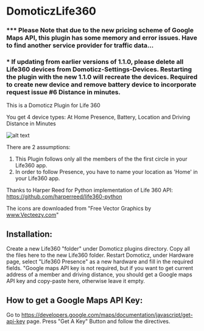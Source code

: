 # DomoticzLife360
### *** Please Note that due to the new pricing scheme of Google Maps API, this plugin has some memory and error issues. Have to find another service provider for traffic data...
### * If updating from earlier versions of 1.1.0, please delete all Life360 devices from Domoticz-Settings-Devices. Restarting the plugin with the new 1.1.0 will recreate the devices. Required to create new device and remove battery device to incorporate request issue #6 Distance in minutes. 

This is a Domoticz Plugin for Life 360

You get 4 device types: At Home Presence, Battery, Location and Driving Distance in Minutes

![alt text](https://www.dropbox.com/s/8jqwuq0big73da3/Life360Devices.jpg?raw=1)

There are 2 assumptions:
1. This Plugin follows only all the members of the the first circle in your Life360 app.
2. In order to follow Presence, you have to name your location as 'Home' in your Life360 app.

Thanks to Harper Reed for Python implementation of Life 360 API: https://github.com/harperreed/life360-python

The icons are downloaded from "Free Vector Graphics by www.Vecteezy.com"

## Installation:
Create a new Life360 "folder" under Domoticz plugins directory. Copy all the files here to the new Life360 folder.
Restart Domoticz, under Hardware page, select "Life360 Presence" as a new hardware and fill in the required fields. "Google maps API key is not required, but if you want to get current address of a member and driving distance, you should get a Google maps API key and copy-paste here, otherwise leave it empty.

## How to get a Google Maps API Key:
Go to https://developers.google.com/maps/documentation/javascript/get-api-key page. Press "Get A Key" Button and follow the directives.
